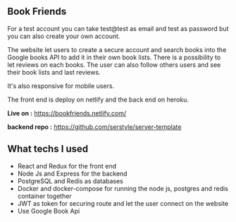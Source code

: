 ## Book Friends 

For a test account you can take test@test as email and test as password but you can also create your own account.

The website let users to create a secure account and search books into the Google books API to add it in their own book lists. There is a possibility to let reviews on each books. The user can also follow others users and see their book lists and last reviews.

It's also responsive for mobile users.

The front end is deploy on netlify and the back end on heroku.

**Live on :** https://bookfriends.netlify.com/ 

**backend repo :** https://github.com/serstyle/server-template

## What techs I used 

- React and Redux for the front end
- Node Js and Express for the backend
- PostgreSQL and Redis as databases
- Docker and docker-compose for running the node js, postgres and redis container together
- JWT as token for securing route and let the user connect on the website
- Use Google Book Api 
